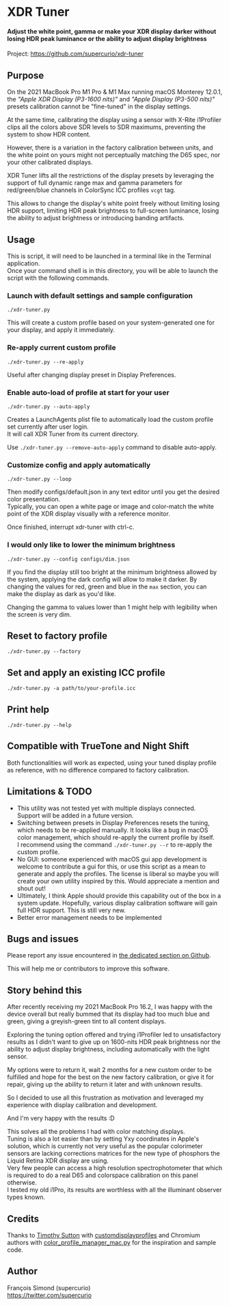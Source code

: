 # XDR Tuner

#### Adjust the white point, gamma or make your XDR display darker without losing HDR peak luminance or the ability to adjust display brightness

Project: https://github.com/supercurio/xdr-tuner

## Purpose

On the 2021 MacBook Pro M1 Pro & M1 Max running macOS Monterey 12.0.1, the
*"Apple XDR Display (P3-1600 nits)"* and *"Apple Display (P3-500 nits)"*
presets calibration cannot be "fine-tuned" in the display settings.

At the same time, calibrating the display using a sensor with X-Rite
i1Profiler clips all the colors above SDR levels to SDR maximums,
preventing the system to show HDR content.

However, there is a variation in the factory calibration between units,
and the white point on yours might not perceptually matching the D65 spec,
nor your other calibrated displays.

XDR Tuner lifts all the restrictions of the display presets by leveraging
the support of full dynamic range  max and gamma parameters for
red/green/blue channels in ColorSync ICC profiles `vcgt` tag.

This allows to change the display's white point freely without limiting
losing HDR support, limiting HDR peak brightness to full-screen luminance,
losing the ability to adjust brightness or introducing banding artifacts.

## Usage

This is script, it will need to be launched in a terminal like
in the Terminal application.  
Once your command shell is in this directory,
you will be able to launch the script with the following commands.

### Launch with default settings and sample configuration
`./xdr-tuner.py`

This will create a custom profile based on your system-generated one
for your display, and apply it immediately.

### Re-apply current custom profile
`./xdr-tuner.py --re-apply`

Useful after changing display preset in Display Preferences.

### Enable auto-load of profile at start for your user
`./xdr-tuner.py --auto-apply`

Creates a LaunchAgents plist file to automatically load the custom profile
set currently after user login.  
It will call XDR Tuner from its current directory.

Use `./xdr-tuner.py --remove-auto-apply` command to disable auto-apply.

### Customize config and apply automatically
`./xdr-tuner.py --loop`

Then modify configs/default.json in any text editor until you get
the desired color presentation.  
Typically, you can open a white page or image and color-match
the white point of the XDR display visually with a reference monitor.

Once finished, interrupt xdr-tuner with ctrl-c.

### I would only like to lower the minimum brightness
`./xdr-tuner.py --config configs/dim.json`

If you find the display still too bright at the minimum brightness
allowed by the system, applying the dark config will allow to make it
darker. By changing the values for red, green and blue in the `max`
section, you can make the display as dark as you'd like.

Changing the gamma to values lower than 1 might help with legibility
when the screen is very dim.

## Reset to factory profile
`./xdr-tuner.py --factory`

## Set and apply an existing ICC profile
`./xdr-tuner.py -a path/to/your-profile.icc`

## Print help
`./xdr-tuner.py --help`


## Compatible with TrueTone and Night Shift

Both functionalities will work as expected, using your tuned display
profile as reference, with no difference compared to factory calibration.

## Limitations & TODO

* This utility was not tested yet with multiple displays connected.  
  Support will be added in a future version.
* Switching between presets in Display Preferences resets the tuning,
  which needs to be re-applied manually. It looks like a bug in macOS
  color management, which should re-apply the current profile by itself.  
  I recommend using the command `./xdr-tuner.py --r` to re-apply the
  custom profile.
* No GUI: someone experienced with macOS gui app development is welcome
  to contribute a gui for this, or use this script as a mean to generate and
  apply the profiles. The license is liberal so maybe you will create your
  own utility inspired by this.
  Would appreciate a mention and shout out!
* Ultimately, I think Apple should provide this capability out of the box in
  a system update. Hopefully, various display calibration software will gain
  full HDR support. This is still very new.
* Better error management needs to be implemented


## Bugs and issues

Please report any issue encountered in
[the dedicated section on Github](https://github.com/supercurio/xdr-tuner/issues).

This will help me or contributors to improve this software.


## Story behind this

After recently receiving my 2021 MacBook Pro 16.2, I was happy with the
device overall but really bummed that its display had too much blue
and green, giving a greyish-green tint to all content displays.

Exploring the tuning option offered and trying i1Profiler led to
unsatisfactory results as I didn't want to give up on 1600-nits HDR
peak brightness nor the ability to adjust display brightness, including
automatically with the light sensor.

My options were to return it, wait 2 months for a new custom order to
be fulfilled and hope for the best on the new factory calibration, or
give it for repair, giving up the ability to return it later and with
unknown results.

So I decided to use all this frustration as motivation and leveraged
my experience with display calibration and development.

And I'm very happy with the results :D

This solves all the problems I had with color matching displays.  
Tuning is also a lot easier than by setting Yxy coordinates in
Apple's solution, which is currently not very useful as the
popular colorimeter sensors are lacking corrections matrices for the
new type of phosphors the Liquid Retina XDR display are using.  
Very few people can access a high resolution spectrophotometer that
which is required to do a real D65 and colorspace calibration on this
panel otherwise.  
I tested my old i1Pro, its results are worthless with all the illuminant observer
types known.

## Credits

Thanks to [Timothy Sutton](https://github.com/timsutton) with
[customdisplayprofiles](https://github.com/timsutton/customdisplayprofiles) and
Chromium authors with [color_profile_manager_mac.py](https://chromium.googlesource.com/chromium/src/+/refs/heads/main/content/test/gpu/gpu_tests/color_profile_manager_mac.py)
for the inspiration and sample code.


## Author
François Simond (supercurio)  
https://twitter.com/supercurio
